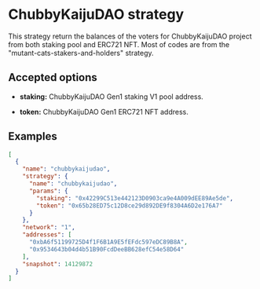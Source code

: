 # ChubbyKaijuDAO strategy

This strategy return the balances of the voters for ChubbyKaijuDAO project from both staking pool and ERC721 NFT.
Most of codes are from the "mutant-cats-stakers-and-holders" strategy.

## Accepted options

- **staking:** ChubbyKaijuDAO Gen1 staking V1 pool address.

- **token:** ChubbyKaijuDAO Gen1 ERC721 NFT address.

## Examples

```JSON
[
  {
    "name": "chubbykaijudao",
    "strategy": {
      "name": "chubbykaijudao",
      "params": {
        "staking": "0x42299C513e442123D0903ca9e4A009dEE89Ae5de",
        "token": "0x65b28ED75c12D8ce29d892DE9f8304A6D2e176A7"
      }
    },
    "network": "1",
    "addresses": [ 
      "0xbA6f51199725D4f1F6B1A9E5fEFdc597eDC89B8A",
      "0x9534643b04d4b51B90FcdDeeBB628efC54e58D64"
    ],
    "snapshot": 14129872
  }
]
```
